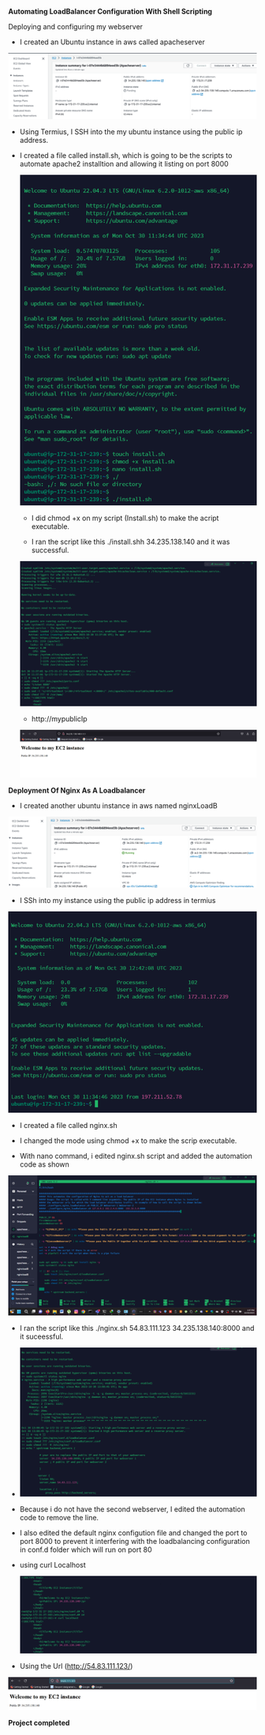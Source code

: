 

**Automating LoadBalancer Configuration With Shell Scripting**



Deploying and configuring my webserver

-  I created an Ubuntu instance in aws called apacheserver 


![Alt text](images/ec2Apache.png)


-  Using Termius, I SSH into the my ubuntu instance using the public ip address.




-  I created a file called install.sh, which is going to be the scripts to automate apache2 installtion and allowing it listing on port 8000


   ![Alt text](images/install.png)


   -  I did chmod +x on my script (Install.sh) to make the acript executable.


   -  I ran the script like this  ./install.shh 34.235.138.140 and it was successful.


     ![Alt text](images/successInstll.png)




     -  http://mypublicIp

     ![Alt text](images/urlApache.png)



**Deployment Of Nginx As A Loadbalancer**


-  I created another ubuntu instance in aws named nginxLoadB


![Alt text](images/nginxinstace.png)

-  I SSh into my instance using the public ip address in termius


![Alt text](images/sshnginx.png)

-  I created a file called nginx.sh
-  I changed the mode using chmod +x to make the scrip executable. 

-  With nano command, i edited nginx.sh script and added the automation code as shown

![Alt text](images/ngincodepasted.png)

- I ran the script like this ./nginx.sh 54.83.111.123 34.235.138.140:8000 and it suceessful.




-  ![Alt text](images/LoadScriptInstallSucess.png)


- Because i do not have the second webserver, I edited the automation code to remove the line.

-  I also edited the default nginx configution file and changed the port to port 8000 to prevent it interfering with the loadbalancing configuration in conf.d folder which will run on port 80

- using curl Localhost 

    ![Alt text](images/curlonNginx.png)



-  Using the Url (http://54.83.111.123/)

![Alt text](images/urlnginx.png)

**Project completed** 




